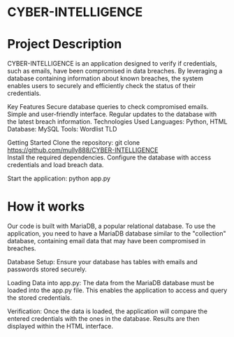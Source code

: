 # CYBER-INTELLIGENCE
# Project Description
CYBER-INTELLIGENCE is an application designed to verify if credentials, such as emails, have been compromised in data breaches. By leveraging a database containing information about known breaches, the system enables users to securely and efficiently check the status of their credentials.

Key Features
Secure database queries to check compromised emails.
Simple and user-friendly interface.
Regular updates to the database with the latest breach information.
Technologies Used
Languages: Python, HTML
Database: MySQL 
Tools: Wordlist TLD

Getting Started
Clone the repository:
git clone https://github.com/mully888/CYBER-INTELLIGENCE  
Install the required dependencies.
Configure the database with access credentials and load breach data.

Start the application:
python app.py  
# How it works
Our code is built with MariaDB, a popular relational database. To use the application, you need to have a MariaDB database similar to the "collection" database, containing email data that may have been compromised in breaches.

Database Setup:
Ensure your database has tables with emails and passwords stored securely.

Loading Data into app.py:
The data from the MariaDB database must be loaded into the app.py file. This enables the application to access and query the stored credentials.

Verification:
Once the data is loaded, the application will compare the entered credentials with the ones in the database. Results are then displayed within the HTML interface.

